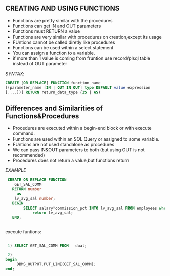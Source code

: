 ## CREATING AND USING FUNCTIONS
  * Functions are pretty similar with the procedures
  * Functions can get IN and OUT parameters
  * Functions must RETURN a value
  * Functions are very similar with procedures on creation,except its usage
  * FUntions cannot be called diretly like procedures
  * Functions can be used within a select statement
  * You can assign a function to a variable.
  * if more than 1 value is coming from fruntion use record/plsql table instead of OUT parameter

_SYNTAX_: 
```sql
CREATE [OR REPLACE] FUNCTION function_name
[(parameter_name [IN | OUT IN OUT] type DEFAULT value expression
[....])] RETURN return_data_type {IS | AS)

```
## Differences and Similarities of Functions&Procedures
  
  * Procedures are executed within a begin-end block or with execute command.
  * Functions are used within an SQL Query or assigned to some variable.
  * FUntions are not used standalone as procedures
  * We can pass IN&OUT parameters to both (but using OUT is not recommended)
  * Procedures does not return a value,but functions return

*EXAMPLE*
```sql
 CREATE OR REPLACE FUNCTION
    GET_SAL_COMM
   RETURN number
     as 
    lv_avg_sal number;
   BEGIN
        SELECT salary*commission_pct INTO lv_avg_sal FROM employees where employee_id=161;
            return lv_avg_sal;
   END;
   
   ```
   
   execute funtions:
   
   ```sql
   
    1) SELECT GET_SAL_COMM FROM   dual; 
   
    2) 
   begin
        DBMS_OUTPUT.PUT_LINE(GET_SAL_COMM); 
   end;
   ```
